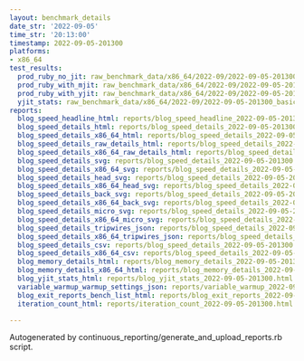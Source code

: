 ```yaml
---
layout: benchmark_details
date_str: '2022-09-05'
time_str: '20:13:00'
timestamp: 2022-09-05-201300
platforms:
- x86_64
test_results:
  prod_ruby_no_jit: raw_benchmark_data/x86_64/2022-09/2022-09-05-201300_basic_benchmark_prod_ruby_no_jit.json
  prod_ruby_with_mjit: raw_benchmark_data/x86_64/2022-09/2022-09-05-201300_basic_benchmark_prod_ruby_with_mjit.json
  prod_ruby_with_yjit: raw_benchmark_data/x86_64/2022-09/2022-09-05-201300_basic_benchmark_prod_ruby_with_yjit.json
  yjit_stats: raw_benchmark_data/x86_64/2022-09/2022-09-05-201300_basic_benchmark_yjit_stats.json
reports:
  blog_speed_headline_html: reports/blog_speed_headline_2022-09-05-201300.html
  blog_speed_details_html: reports/blog_speed_details_2022-09-05-201300.html
  blog_speed_details_x86_64_html: reports/blog_speed_details_2022-09-05-201300.x86_64.html
  blog_speed_details_raw_details_html: reports/blog_speed_details_2022-09-05-201300.raw_details.html
  blog_speed_details_x86_64_raw_details_html: reports/blog_speed_details_2022-09-05-201300.x86_64.raw_details.html
  blog_speed_details_svg: reports/blog_speed_details_2022-09-05-201300.svg
  blog_speed_details_x86_64_svg: reports/blog_speed_details_2022-09-05-201300.x86_64.svg
  blog_speed_details_head_svg: reports/blog_speed_details_2022-09-05-201300.head.svg
  blog_speed_details_x86_64_head_svg: reports/blog_speed_details_2022-09-05-201300.x86_64.head.svg
  blog_speed_details_back_svg: reports/blog_speed_details_2022-09-05-201300.back.svg
  blog_speed_details_x86_64_back_svg: reports/blog_speed_details_2022-09-05-201300.x86_64.back.svg
  blog_speed_details_micro_svg: reports/blog_speed_details_2022-09-05-201300.micro.svg
  blog_speed_details_x86_64_micro_svg: reports/blog_speed_details_2022-09-05-201300.x86_64.micro.svg
  blog_speed_details_tripwires_json: reports/blog_speed_details_2022-09-05-201300.tripwires.json
  blog_speed_details_x86_64_tripwires_json: reports/blog_speed_details_2022-09-05-201300.x86_64.tripwires.json
  blog_speed_details_csv: reports/blog_speed_details_2022-09-05-201300.csv
  blog_speed_details_x86_64_csv: reports/blog_speed_details_2022-09-05-201300.x86_64.csv
  blog_memory_details_html: reports/blog_memory_details_2022-09-05-201300.html
  blog_memory_details_x86_64_html: reports/blog_memory_details_2022-09-05-201300.x86_64.html
  blog_yjit_stats_html: reports/blog_yjit_stats_2022-09-05-201300.html
  variable_warmup_warmup_settings_json: reports/variable_warmup_2022-09-05-201300.warmup_settings.json
  blog_exit_reports_bench_list_html: reports/blog_exit_reports_2022-09-05-201300.bench_list.html
  iteration_count_html: reports/iteration_count_2022-09-05-201300.html

---
```

Autogenerated by continuous_reporting/generate_and_upload_reports.rb script.
